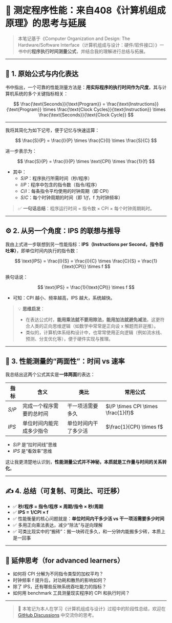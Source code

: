 # 📘 测定程序性能：来自408《计算机组成原理》的思考与延展

> 本笔记基于《Computer Organization and Design: The Hardware/Software Interface（计算机组成与设计：硬件/软件接口）》一书中的**程序执行时间测量公式**，并结合我的理解进行总结与拓展。

---

## 📌 1. 原始公式与内化表达

书中指出，一个可靠的性能测量方法是：**用实际程序的执行时间作为尺度**，其与计算机系统的多个关键指标相关：

$$
\frac{\text{Seconds}}{\text{Program}} = 
\frac{\text{Instructions}}{\text{Program}} \times 
\frac{\text{Clock Cycles}}{\text{Instruction}} \times 
\frac{\text{Seconds}}{\text{Clock Cycle}}
$$

---

我将其简化为如下记号，便于记忆与快速运算：

$$
\frac{S}{P} = \frac{I}{P} \times \frac{C}{I} \times \frac{S}{C}
$$

进一步表示为：

$$
\frac{S}{P} = \frac{I}{P} \times \text{CPI} \times \frac{1}{f}
$$

- 其中：
  - $S/P$：程序执行所需时间（秒/程序）
  - $I/P$：程序中包含的指令数（指令/程序）
  - $C/I$：每条指令平均使用的时钟周期（即 CPI）
  - $S/C$：每个时钟周期的时间（即 $1/f$，f 为时钟频率）

> ✅ **一句话总结**：程序运行时间 = 指令数 × CPI × 每个时钟周期耗时。

---

## ⚙️ 2. 从另一个角度：IPS 的联想与推导

我由上式进一步联想到另一性能指标：**IPS（Instructions per Second，指令吞吐率）**，即单位时间内执行的指令数：

$$
\text{IPS} = \frac{I}{S} = \frac{I}{C} \times \frac{C}{S}
= \frac{1}{\text{CPI}} \times f
$$

换句话说：

$$
\text{IPS} = \frac{1}{\text{CPI}} \times f
$$

- 可知：CPI 越小、频率越高，IPS 越大，系统越快。

> 💡 **思维启发**：
> - 在表达公式时，**能用乘法就不要用除法，能用加法就避免减法**，这更符合人类的正向思维逻辑（如数学中常常是正向设 x 解题而非逆推）。
> - 类似的，计算机体系结构设计中，也常常使用正向逻辑（例如流水线、预测、分支优化等），便于硬件实现与推理。

---

## 🔄 3. 性能测量的“两面性”：时间 vs 速率

我总结出这两个公式其实是**一体两面**的表达：

| 指标 | 含义 | 类比 | 常用公式 |
|------|------|------|----------|
| $S/P$ | 完成一个程序需要的总时间 | 干一项活需要多久 | $I/P \times CPI \times \frac{1}{f}$ |
| $IPS$ | 单位时间内能完成多少指令 | 单位时间内干了多少活 | $\frac{1}{CPI} \times f$ |

- $S/P$ 是“拉时间线”思维
- $IPS$ 是“看效率”思维

这让我更清楚地认识到，**性能测量公式并不神秘，本质就是工作量与时间的关系转化**。

---

## ✍️ 4. 总结（可复制、可类比、可迁移）

- ✅ **秒/程序 = 指令/程序 × 周期/指令 × 秒/周期**
- ✅ **IPS = 1/CPI × f**
- ✅ 性能衡量的核心问题就是：**单位时间内干多少活 vs 干一项活需要多少时间**
- ✅ 多用正向乘法表达，减少“除法”与逆向理解
- ✅ 可类比现实中的“搬砖”：搬一块砖花多久，和一分钟内能搬多少砖，本质上是一回事

---

## 🧠 延伸思考（for advanced learners）

- 如何将 CPI 分解为不同指令类型的加权平均？
- 时钟频率 f 提升后，对功耗和散热的影响如何？
- 除了 IPS，还有哪些反映系统吞吐能力的指标？
- 如何用 benchmark 工具测量现实程序的 CPI 和执行时间？

---

> 📂 本笔记为本人在学习《计算机组成与设计》过程中的阶段性总结，欢迎在 [GitHub Discussions](#) 中交流你的思考。
